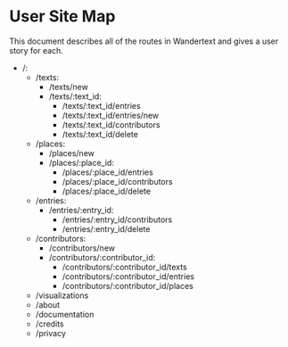 # User Site Map

This document describes all of the routes in Wandertext and gives a user story
for each.

* /:
  * /texts:
    * /texts/new
    * /texts/:text_id:
      * /texts/:text_id/entries
      * /texts/:text_id/entries/new
      * /texts/:text_id/contributors
      * /texts/:text_id/delete
  * /places:
    * /places/new
    * /places/:place_id:
      * /places/:place_id/entries
      * /places/:place_id/contributors
      * /places/:place_id/delete
  * /entries:
    * /entries/:entry_id:
      * /entries/:entry_id/contributors
      * /entries/:entry_id/delete
  * /contributors:
    * /contributors/new
    * /contributors/:contributor_id:
      * /contributors/:contributor_id/texts
      * /contributors/:contributor_id/entries
      * /contributors/:contributor_id/places
  * /visualizations
  * /about
  * /documentation
  * /credits
  * /privacy
   
